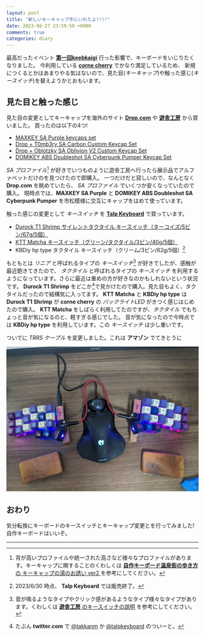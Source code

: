 ```yaml
---
layout: post
title: "新しいキーキャップ手にいれたよ!!!!"
date: 2023-06-27 23:59:59 +0900
comments: true
categories: diary
---
```


最高だったイベント [**第一回keebkaigi**](https://keebkaigi.org/2023/) 行った影響で、キーボードをいじりたくなりました。
今利用している [**corne cherry**](https://github.com/foostan/crkbd) でかなり満足しているため、
新規につくるとかはあまりやる気はないので、見た目(_キーキャップ_)や触った感じ(_キースイッチ_)を替えようかとおもいます。

## 見た目と触った感じ

見た目の変更としてキーキャップを海外のサイト [**Drop.com**](https://drop.com) や [**遊舎工房**](https://yushakobo.jp) から買いました。
買ったのは以下の4つ!
- [MAXKEY SA Purple keycaps set](https://shop.yushakobo.jp/products/maxkey-sa-purple-keycaps-set)
- [Drop + T0mb3ry SA Carbon Custom Keycap Set](https://drop.com/buy/carbon?defaultSelectionIds=967954)
- [Drop + Oblotzky SA Oblivion V2 Custom Keycap Set](https://drop.com/buy/drop-oblotzky-sa-oblivion-v2?defaultSelectionIds=966268)
- [DOMIKEY ABS Doubleshot SA Cyberpunk Pumper Keycap Set](https://drop.com/buy/domikey-abs-doubleshot-sa-cyberpunk-pumper-keycap-set?defaultSelectionIds=958152)

_SA プロファイル_[^keycap_profile] が好きでいつものように遊舎工房へ行ったら展示品でアルファベットだけのを見つけたので即購入。
一つだけだと寂しいので、なんとなく **Drop.com** を眺めていたら、 _SA プロファイル_ でいくつか安くなっていたので購入。
現時点では、**MAXKEY SA Purple** と **DOMIKEY ABS Doubleshot SA Cyberpunk Pumper** を市松模様に交互にキャップをはめて使っています。

触った感じの変更として _キースイッチ_ を [**Talp Keyboard**](https://talpkeyboard.net/) で買っています。

- [Durock T1 Shrimp サイレントタクタイル キースイッチ（ターコイズ/5ピン/67g/5個）](https://talpkeyboard.net/items/611f422c84ca6370e66aeb85)
- [KTT Matcha キースイッチ（グリーン/タクタイル/3ピン/40g/5個）](https://talpkeyboard.net/items/640d7ff65d04872b6fa57115)
- KBDiy hp type タクタイル キースイッチ（クリーム/3ピン/62g/5個）[^soldout]

もともとは _リニア_ と呼ばれるタイプの _キースイッチ_[^keyswitch_type] が好きでしたが、感触が最近飽きてきたので、 _タクタイル_ と呼ばれるタイプの
_キースイッチ_ を利用するようになっています。さらに最近は重めの方が好きなのかもしれないという状況です。
**Durock T1 Shrimp** をどこか[^itumono]で見かけたので購入。見た目もよく、タクタイルだったので結構気に入ってます。
**KTT Matcha** と **KBDiy hp type** は **Durock T1 Shrimp** が **corne cherry** の _バックライトLED_ がきつく感じはじめたので購入。
**KTT Matcha** をしばらく利用してたのですが、_タクタイル_ でもちょっと音が気になるのと、軽すぎる感じでした。
音が気になったので今時点では **KBDiy hp type** を利用しています。この _キースイッチ_ は少し重いです。

ついでに _TRRS ケーブル_ を変更しました。これは **アマゾン** でてきとうに

![](/images/photo/kbdiy-maxkey-and-cyberpunk.webp)

## おわり

気分転換にキーボードのキースイッチとキーキャップ変更とを行ってみました!
自作キーボードはいいぞ。


---
[^keycap_profile]: 背が高いプロファイルや統一された高さなど様々なプロファイルがあります。キーキャップに関することのくわしくは [**自作キーボード温泉街の歩き方** の キーキャップの湯のお誘い ver2 ](https://salicylic-acid3.hatenablog.com/entry/keycap-introduction) を参考にしてください。
[^keyswitch_type]: 音が鳴るようなタイプやクリック感があるようなタイプ様々なタイプがあります。くわしくは [**遊舎工房** のキースイッチの説明](https://shop.yushakobo.jp/pages/how-to-select-switch) を参考にしてください。
[^soldout]: 2023/6/30 時点、 **Talp Keyboard** では販売終了。
[^itumono]: たぶん **twitter.com** で [@takkanm](https://twitter.com/takkanm) か [@talpkeyboard](https://twitter.com/talpkeyboard) のついーと。
